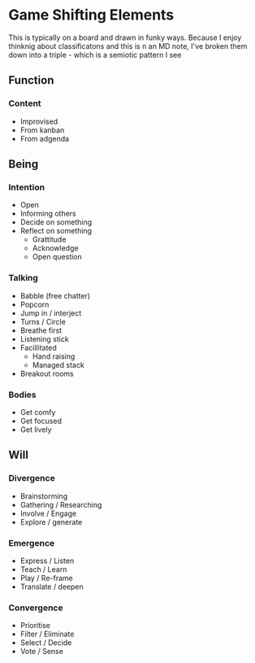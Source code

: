 # Game Shifting Elements
This is typically on a board and drawn in funky ways. 
Because I enjoy thinknig about classificatons and this is n an MD note, I've broken them down into a triple - which is a semiotic pattern I see 

## Function
### Content
- Improvised
- From kanban
- From adgenda

## Being
### Intention
- Open
- Informing others
- Decide on something
- Reflect on something
	- Grattitude
	- Acknowledge
	- Open question

### Talking 
- Babble (free chatter)
- Popcorn
- Jump in / interject
- Turns / Circle
- Breathe first
- Listening stick
- Facillitated
	- Hand raising
	- Managed stack
- Breakout rooms

### Bodies
- Get comfy
- Get focused
- Get lively

## Will 
### Divergence
- Brainstorming
- Gathering / Researching
- Involve / Engage
- Explore / generate

### Emergence
- Express / Listen
- Teach / Learn
- Play / Re-frame
- Translate / deepen

### Convergence
- Prioritise
- Filter / Eliminate
- Select / Decide
- Vote / Sense